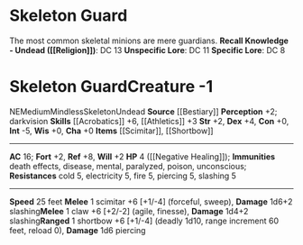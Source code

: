 ﻿---
ac: '16'
alignment: NE
all_resistance: null
burrow_speed: null
charisma: '+0'
climb_speed: null
constitution: '+0'
creature_ability: null
creature_family: '[[DATABASE/monsterfamily/Skeleton|Skeleton]]'
description: 'The most common skeletal minions are mere guardians.<br/><br/><b><u>Recall
  Knowledge - Undead</u> ( [[DATABASE/skill/Religion|Religion]] )</b>: DC 13<br/><b><u>Unspecific
  Lore</u></b>: DC 11<br/><b><u>Specific Lore</u></b>: DC 8'
dexterity: '+4'
element: null
fly_speed: null
fortitude: '+2'
hardness: null
hp: 4 ( negative healing )
id: '372'
immunity:
- death effects
- disease
- mental
- paralyzed
- poison
- unconscious
intelligence: '-5'
land_speed: '25'
language: null
level: '-1'
max_speed: '25'
name: Skeleton Guard
perception: '+2'
rarity: Common
reflex: '+8'
resistance:
- cold 5
- electricity 5
- fire 5
- piercing 5
- slashing 5
rus_type_level: null
school: null
sense:
- darkvision
size: Medium
skill:
- '[[DATABASE/skill/Acrobatics|Acrobatics]] +6'
- '[[DATABASE/skill/Athletics|Athletics]] +3'
source: '[[DATABASE/source/Bestiary|Bestiary]]'
speed:
- 25 feet
spell: null
strength: '+2'
strength_req: '2'
strongest_save:
- Reflex
swim_speed: null
trait:
- '[[DATABASE/trait/Mindless|Mindless]]'
- '[[DATABASE/trait/Skeleton|Skeleton]]'
- '[[DATABASE/trait/Undead|Undead]]'
type: Creature
vision: Darkvision
weakest_save:
- Fortitude
- Will
weakness: null
will: '+2'
wisdom: '+0'

---
# Skeleton Guard

The most common skeletal minions are mere guardians.
**Recall Knowledge - Undead ([[Religion]])**: DC 13
**Unspecific Lore**: DC 11
**Specific Lore**: DC 8

# Skeleton Guard<span class="item-type">Creature -1</span>

<span class="trait-alignment item-trait">NE</span><span class="trait-size item-trait">Medium</span><span class="item-trait">Mindless</span><span class="item-trait">Skeleton</span><span class="item-trait">Undead</span>
**Source** [[Bestiary]]
**Perception** +2; darkvision
**Skills** [[Acrobatics]] +6, [[Athletics]] +3
**Str** +2, **Dex** +4, **Con** +0, **Int** -5, **Wis** +0, **Cha** +0
**Items** [[Scimitar]], [[Shortbow]]

---
**AC** 16; **Fort** +2, **Ref** +8, **Will** +2
**HP** 4 ([[Negative Healing]]); **Immunities** death effects, disease, mental, paralyzed, poison, unconscious; **Resistances** cold 5, electricity 5, fire 5, piercing 5, slashing 5

---
**Speed** 25 feet
<span class="in-box-ability">**Melee** <span class="action-icon">1</span> scimitar +6 [+1/-4] (forceful, sweep), **Damage** 1d6+2 slashing</span><span class="in-box-ability">**Melee** <span class="action-icon">1</span> claw +6 [+2/-2] (agile, finesse), **Damage** 1d4+2 slashing</span><span class="in-box-ability">**Ranged** <span class="action-icon">1</span> shortbow +6 [+1/-4] (deadly 1d10, range increment 60 feet, reload 0), **Damage** 1d6 piercing</span>